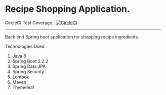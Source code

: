 # Recipe Shopping Application.

CircleCI Test Coverage : [![CircleCI](https://circleci.com/gh/giri-shhh/Recipe-App-SpringBoot/tree/master.svg?style=svg)](https://circleci.com/gh/giri-shhh/Recipe-App-SpringBoot/tree/master)
______________________________________________________________________________________

Back end Spring boot application for shopping recipe ingredients.

Technologies Used :
1. Java 8
2. Spring Boot 2.2.2
3. Spring Data JPA
4. Spring Security
5. Lombok
6. Maven
7. Thymeleaf
